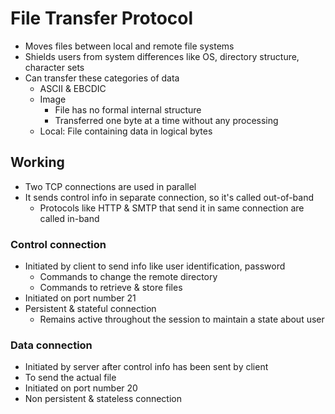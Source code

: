 # File Transfer Protocol
- Moves files between local and remote file systems
- Shields users from system differences like OS, directory structure, character sets
- Can transfer these categories of data
  - ASCII & EBCDIC
  - Image
    - File has no formal internal structure
    - Transferred one byte at a time without any processing
  - Local: File containing data in logical bytes

## Working
- Two TCP connections are used in parallel
- It sends control info in separate connection, so it's called out-of-band
  - Protocols like HTTP & SMTP that send it in same connection are called in-band

### Control connection
- Initiated by client to send info like user identification, password
  - Commands to change the remote directory
  - Commands to retrieve & store files
- Initiated on port number 21
- Persistent & stateful connection
  - Remains active throughout the session to maintain a state about user

### Data connection
- Initiated by server after control info has been sent by client
- To send the actual file
- Initiated on port number 20
- Non persistent & stateless connection
